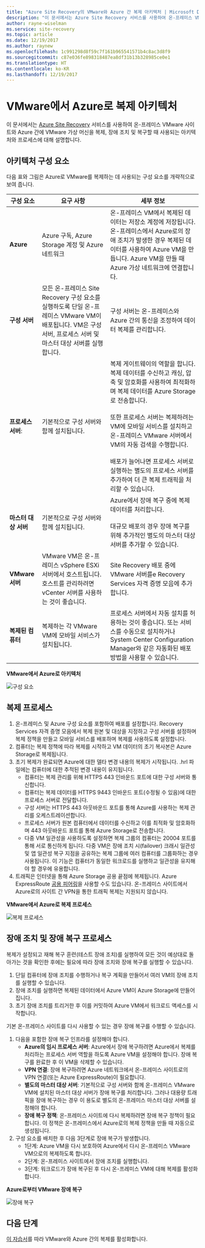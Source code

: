 ```yaml
---
title: "Azure Site Recovery의 VMware와 Azure 간 복제 아키텍처 | Microsoft Docs"
description: "이 문서에서는 Azure Site Recovery 서비스를 사용하여 온-프레미스 VMware VM을 Azure로 복제할 때 사용되는 구성 요소 및 아키텍처 개요를 제공합니다."
author: rayne-wiselman
ms.service: site-recovery
ms.topic: article
ms.date: 12/19/2017
ms.author: raynew
ms.openlocfilehash: 1c991298d8f59c7f161b965541571b4c8ac3d8f9
ms.sourcegitcommit: c87e036fe898318487ea8df31b13b328985ce0e1
ms.translationtype: HT
ms.contentlocale: ko-KR
ms.lasthandoff: 12/19/2017
---
```

# <a name="vmware-to-azure-replication-architecture"></a>VMware에서 Azure로 복제 아키텍처

이 문서에서는 [Azure Site Recovery](site-recovery-overview.md) 서비스를 사용하여 온-프레미스 VMware 사이트와 Azure 간에 VMware 가상 머신을 복제, 장애 조치 및 복구할 때 사용되는 아키텍처와 프로세스에 대해 설명합니다.


## <a name="architectural-components"></a>아키텍처 구성 요소

다음 표와 그림은 Azure로 VMware를 복제하는 데 사용되는 구성 요소를 개략적으로 보여 줍니다.  

**구성 요소** | **요구 사항** | **세부 정보**
--- | --- | ---
**Azure** | Azure 구독, Azure Storage 계정 및 Azure 네트워크  | 온-프레미스 VM에서 복제된 데이터는 저장소 계정에 저장됩니다. 온-프레미스에서 Azure로의 장애 조치가 발생한 경우 복제된 데이터를 사용하여 Azure VM을 만듭니다. Azure VM을 만들 때 Azure 가상 네트워크에 연결합니다.
**구성 서버** | 모든 온-프레미스 Site Recovery 구성 요소를 실행하도록 단일 온-프레미스 VMware VM이 배포됩니다. VM은 구성 서버, 프로세스 서버 및 마스터 대상 서버를 실행합니다. | 구성 서버는 온-프레미스와 Azure 간의 통신을 조정하여 데이터 복제를 관리합니다.
 **프로세스 서버**:  | 기본적으로 구성 서버와 함께 설치됩니다. | 복제 게이트웨이의 역할을 합니다. 복제 데이터를 수신하고 캐싱, 압축 및 암호화를 사용하여 최적화하며 복제 데이터를 Azure Storage로 전송합니다.<br/><br/> 또한 프로세스 서버는 복제하려는 VM에 모바일 서비스를 설치하고 온-프레미스 VMware 서버에서 VM의 자동 검색을 수행합니다.<br/><br/> 배포가 늘어나면 프로세스 서버로 실행하는 별도의 프로세스 서버를 추가하여 더 큰 복제 트래픽을 처리할 수 있습니다.
 **마스터 대상 서버** | 기본적으로 구성 서버와 함께 설치됩니다. | Azure에서 장애 복구 중에 복제 데이터를 처리합니다.<br/><br/> 대규모 배포의 경우 장애 복구를 위해 추가적인 별도의 마스터 대상 서버를 추가할 수 있습니다.
**VMware 서버** | VMware VM은 온-프레미스 vSphere ESXi 서버에서 호스트됩니다. 호스트를 관리하려면 vCenter 서버를 사용하는 것이 좋습니다. | Site Recovery 배포 중에 VMware 서버를e Recovery Services 자격 증명 모음에 추가합니다.
**복제된 컴퓨터** | 복제하는 각 VMware VM에 모바일 서비스가 설치됩니다. | 프로세스 서버에서 자동 설치를 허용하는 것이 좋습니다. 또는 서비스를 수동으로 설치하거나 System Center Configuration Manager와 같은 자동화된 배포 방법을 사용할 수 있습니다. 

**VMware에서 Azure로 아키텍처**

![구성 요소](./media/concepts-vmware-to-azure-architecture/arch-enhanced.png)

## <a name="replication-process"></a>복제 프로세스

1. 온-프레미스 및 Azure 구성 요소를 포함하여 배포를 설정합니다. Recovery Services 자격 증명 모음에서 복제 원본 및 대상을 지정하고 구성 서버를 설정하며 복제 정책을 만들고 모바일 서비스를 배포하며 복제를 사용하도록 설정합니다.
2. 컴퓨터는 복제 정책에 따라 복제를 시작하고 VM 데이터의 초기 복사본은 Azure Storage로 복제됩니다.
3. 초기 복제가 완료되면 Azure에 대한 델타 변경 내용의 복제가 시작됩니다. .hrl 파일에는 컴퓨터에 대한 추적된 변경 내용이 유지됩니다.
    - 컴퓨터는 복제 관리를 위해 HTTPS 443 인바운드 포트에 대한 구성 서버와 통신합니다.
    - 컴퓨터는 복제 데이터를 HTTPS 9443 인바운드 포트(수정될 수 있음)에 대한 프로세스 서버로 전달합니다.
    - 구성 서버는 HTTPS 443 아웃바운드 포트를 통해 Azure를 사용하는 복제 관리를 오케스트레이션합니다.
    - 프로세스 서버가 원본 컴퓨터에서 데이터를 수신하고 이를 최적화 및 암호화하며 443 아웃바운드 포트를 통해 Azure Storage로 전송합니다.
    - 다중 VM 일관성을 사용하도록 설정하면 복제 그룹의 컴퓨터는 20004 포트를 통해 서로 통신하게 됩니다. 다중 VM은 장애 조치 시(failover) 크래시 일관성 및 앱 일관성 복구 지점을 공유하는 복제 그룹에 여러 컴퓨터를 그룹화하는 경우 사용됩니다. 이 기능은 컴퓨터가 동일한 워크로드를 실행하고 일관성을 유지해야 할 경우에 유용합니다.
4. 트래픽은 인터넷을 통해 Azure Storage 공용 끝점에 복제됩니다. Azure ExpressRoute [공용 피어링](../expressroute/expressroute-circuit-peerings.md#azure-public-peering)을 사용할 수도 있습니다. 온-프레미스 사이트에서 Azure로의 사이트 간 VPN을 통한 트래픽 복제는 지원되지 않습니다.


**VMware에서 Azure로 복제 프로세스**

![복제 프로세스](./media/concepts-vmware-to-azure-architecture/v2a-architecture-henry.png)

## <a name="failover-and-failback-process"></a>장애 조치 및 장애 복구 프로세스

복제가 설정되고 재해 복구 훈련(테스트 장애 조치)를 실행하여 모든 것이 예상대로 돌아가는 것을 확인한 후에는 필요에 따라 장애 조치와 장애 복구를 실행할 수 있습니다.

1. 단일 컴퓨터에 장애 조치를 수행하거나 복구 계획을 만들어서 여러 VM의 장애 조치를 실행할 수 있습니다.
2. 장애 조치를 실행하면 복제된 데이터에서 Azure VM이 Azure Storage에 만들어집니다.
3. 초기 장애 조치를 트리거한 후 이를 커밋하여 Azure VM에서 워크로드 액세스를 시작합니다.

기본 온-프레미스 사이트를 다시 사용할 수 있는 경우 장애 복구를 수행할 수 있습니다.
1. 다음을 포함한 장애 복구 인프라를 설정해야 합니다.
    - **Azure의 임시 프로세스 서버**: Azure에서 장애 복구하려면 Azure에서 복제를 처리하는 프로세스 서버 역할을 하도록 Azure VM을 설정해야 합니다. 장애 복구를 완료한 후 이 VM을 삭제할 수 있습니다.
    - **VPN 연결**: 장애 복구하려면 Azure 네트워크에서 온-프레미스 사이트로의 VPN 연결(또는 Azure ExpressRoute)이 필요합니다.
    - **별도의 마스터 대상 서버**: 기본적으로 구성 서버와 함께 온-프레미스 VMware VM에 설치된 마스터 대상 서버가 장애 복구를 처리합니다. 그러나 대용량 트래픽을 장애 복구하는 경우 이 용도로 별도의 온-프레미스 마스터 대상 서버를 설정해야 합니다.
    - **장애 복구 정책**: 온-프레미스 사이트에 다시 복제하려면 장애 복구 정책이 필요합니다. 이 정책은 온-프레미스에서 Azure로의 복제 정책을 만들 때 자동으로 생성됩니다.
2. 구성 요소를 배치한 후 다음 3단계로 장애 복구가 발생합니다.
    - 1단계: Azure VM을 다시 보호하여 Azure에서 다시 온-프레미스 VMware VM으로의 복제하도록 합니다.
    - 2단계: 온-프레미스 사이트에서 장애 조치를 실행합니다.
    - 3단계: 워크로드가 장애 복구된 후 다시 온-프레미스 VM에 대해 복제를 활성화합니다.

**Azure로부터 VMware 장애 복구**

![장애 복구](./media/concepts-vmware-to-azure-architecture/enhanced-failback.png)


## <a name="next-steps"></a>다음 단계

[이 자습서](tutorial-vmware-to-azure.md)를 따라 VMware와 Azure 간의 복제를 활성화합니다.
